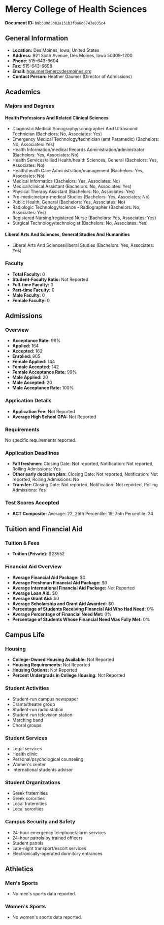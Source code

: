 # Mercy College of Health Sciences

**Document ID:** `b9b509d5b02a151b3f0a6d6743e835c4`

## General Information

- **Location:** Des Moines, Iowa, United States
- **Address:** 921 Sixth Avenue, Des Moines, Iowa 50309-1200
- **Phone:** 515-643-6604
- **Fax:** 515-643-6698
- **Email:** hgaumer@mercydesmoines.org
- **Contact Person:** Heather Gaumer (Director of Admissions)

## Academics

### Majors and Degrees

#### Health Professions And Related Clinical Sciences

- Diagnostic Medical Sonography/sonographer And Ultrasound Technician (Bachelors: No, Associates: Yes)
- Emergency Medical Technology/technician (emt Paramedic) (Bachelors: No, Associates: Yes)
- Health Information/medical Records Administration/administrator (Bachelors: Yes, Associates: No)
- Health Services/allied Health/health Sciences, General (Bachelors: Yes, Associates: No)
- Health/health Care Administration/management (Bachelors: Yes, Associates: No)
- Medical Informatics (Bachelors: Yes, Associates: No)
- Medical/clinical Assistant (Bachelors: No, Associates: Yes)
- Physical Therapy Assistant (Bachelors: No, Associates: Yes)
- Pre-medicine/pre-medical Studies (Bachelors: Yes, Associates: No)
- Public Health, General (Bachelors: Yes, Associates: No)
- Radiologic Technology/science - Radiographer (Bachelors: No, Associates: Yes)
- Registered Nursing/registered Nurse (Bachelors: Yes, Associates: Yes)
- Surgical Technology/technologist (Bachelors: No, Associates: Yes)

#### Liberal Arts And Sciences, General Studies And Humanities

- Liberal Arts And Sciences/liberal Studies (Bachelors: Yes, Associates: Yes)

### Faculty

- **Total Faculty:** 0
- **Student-Faculty Ratio:** Not Reported
- **Full-time Faculty:** 0
- **Part-time Faculty:** 0
- **Male Faculty:** 0
- **Female Faculty:** 0

## Admissions

### Overview

- **Acceptance Rate:** 99%
- **Applied:** 164
- **Accepted:** 162
- **Enrolled:** 905
- **Female Applied:** 144
- **Female Accepted:** 142
- **Female Acceptance Rate:** 99%
- **Male Applied:** 20
- **Male Accepted:** 20
- **Male Acceptance Rate:** 100%

### Application Details

- **Application Fee:** Not Reported
- **Average High School GPA:** Not Reported

### Requirements

No specific requirements reported.

### Application Deadlines

- **Fall freshmen:** Closing Date: Not reported, Notification: Not reported, Rolling Admissions: Yes
- **Other early decision plan:** Closing Date: Not reported, Notification: Not reported, Rolling Admissions: No
- **Transfer:** Closing Date: Not reported, Notification: Not reported, Rolling Admissions: Yes

### Test Scores Accepted

- **ACT Composite:** Average: 22, 25th Percentile: 19, 75th Percentile: 24

## Tuition and Financial Aid

### Tuition & Fees

- **Tuition (Private):** $23552

### Financial Aid Overview

- **Average Financial Aid Package:** $0
- **Average Freshman Financial Aid Package:** $0
- **Average International Financial Aid Package:** Not Reported
- **Average Loan Aid:** $0
- **Average Grant Aid:** $0
- **Average Scholarship and Grant Aid Awarded:** $0
- **Percentage of Students Receiving Financial Aid Who Had Need:** 0%
- **Average Percentage of Financial Need Met:** 0%
- **Percentage of Students Whose Financial Need Was Fully Met:** 0%

## Campus Life

### Housing

- **College-Owned Housing Available:** Not Reported
- **Housing Requirements:** Not Reported
- **Housing Options:** Not Reported
- **Percent Undergrads in College Housing:** Not Reported

### Student Activities

- Student-run campus newspaper
- Drama/theatre group
- Student-run radio station
- Student-run television station
- Marching band
- Choral groups

### Student Services

- Legal services
- Health clinic
- Personal/psychological counseling
- Women's center
- International students advisor

### Student Organizations

- Greek fraternities
- Greek sororities
- Local fraternities
- Local sororities

### Campus Security and Safety

- 24-hour emergency telephone/alarm services
- 24-hour patrols by trained officers
- Student patrols
- Late-night transport/escort services
- Electronically-operated dormitory entrances

## Athletics

### Men's Sports

- No men's sports data reported.

### Women's Sports

- No women's sports data reported.
